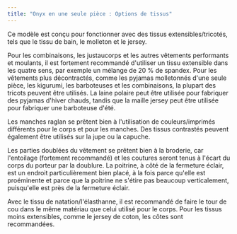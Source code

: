 ```yaml
---
title: "Onyx en une seule pièce : Options de tissus"
---
```


Ce modèle est conçu pour fonctionner avec des tissus extensibles/tricotés, tels que le tissu de bain, le molleton et le jersey.

Pour les combinaisons, les justaucorps et les autres vêtements performants et moulants, il est fortement recommandé d'utiliser un tissu extensible dans les quatre sens, par exemple un mélange de 20 % de spandex. Pour les vêtements plus décontractés, comme les pyjamas molletonnés d'une seule pièce, les kigurumi, les barboteuses et les combinaisons, la plupart des tricots peuvent être utilisés. La laine polaire peut être utilisée pour fabriquer des pyjamas d'hiver chauds, tandis que la maille jersey peut être utilisée pour fabriquer une barboteuse d'été.

Les manches raglan se prêtent bien à l'utilisation de couleurs/imprimés différents pour le corps et pour les manches. Des tissus contrastés peuvent également être utilisés sur la jupe ou la capuche.

Les parties doublées du vêtement se prêtent bien à la broderie, car l'entoilage (fortement recommandé) et les coutures seront tenus à l'écart du corps du porteur par la doublure. La poitrine, à côté de la fermeture éclair, est un endroit particulièrement bien placé, à la fois parce qu'elle est proéminente et parce que la poitrine ne s'étire pas beaucoup verticalement, puisqu'elle est près de la fermeture éclair.

Avec le tissu de natation/l'élasthanne, il est recommandé de faire le tour de cou dans le même matériau que celui utilisé pour le corps. Pour les tissus moins extensibles, comme le jersey de coton, les côtes sont recommandées.
